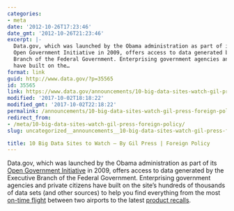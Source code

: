 ```yaml
---
categories:
- meta
date: '2012-10-26T17:23:46'
date_gmt: '2012-10-26T21:23:46'
excerpt: |-
  Data.gov, which was launched by the Obama administration as part of its
  Open Government Initiative in 2009, offers access to data generated by the Executive
  Branch of the Federal Government. Enterprising government agencies and private citizens
  have built on the…
format: link
guid: http://www.data.gov/?p=35565
id: 35565
link: https://www.data.gov/announcements/10-big-data-sites-watch-gil-press-foreign-policy
modified: '2017-10-02T18:18:22'
modified_gmt: '2017-10-02T22:18:22'
permalink: /announcements/10-big-data-sites-watch-gil-press-foreign-policy/
redirect_from:
- /meta/10-big-data-sites-watch-gil-press-foreign-policy/
slug: uncategorized__announcements__10-big-data-sites-watch-gil-press-foreign-policy

title: 10 Big Data Sites to Watch – By Gil Press | Foreign Policy
---
```


Data.gov, which was launched by the Obama administration as part of its [Open Government Initiative](https://obamawhitehouse.archives.gov/blog/2009/12/16/changing-way-washington-works) in 2009, offers access to data generated by the Executive Branch of the Federal Government. Enterprising government agencies and private citizens have built on the site’s hundreds of thousands of data sets (and other sources) to help you find everything from the most [on-time flight](http://flyontime.us/) between two airports to the latest [product recalls](http://recalls.gov/).
